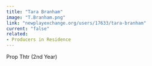 ```yaml
---
title: "Tara Branham"
image: "T.Branham.png"
link: "newplayexchange.org/users/17633/tara-branham"
current: "false"
related:
- Producers in Residence
---
```


Prop Thtr (2nd Year)

